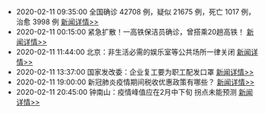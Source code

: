 
- 2020-02-11 09:35:00 全国确诊 42708 例，疑似 21675 例，死亡 1017 例，治愈 3998 例  [新闻详情>>](https://github.com/AlbertGithubHome/ChineseVictory/blob/master/PneumoniaMap/20200211093500.jpg)
- 2020-02-11 00:15:00 紧急扩散！一高铁保洁员确诊，曾搭乘20趟高铁！  [新闻详情>>](http://mil.news.sina.com.cn/2020-02-11/doc-iimxyqvz1835090.shtml)
- 2020-02-11 11:44:00 北京：非生活必需的娱乐室等公共场所一律关闭  [新闻详情>>](https://tech.sina.com.cn/roll/2020-02-11/doc-iimxxstf0488962.shtml)
- 2020-02-11 13:37:00 国家发改委：企业复工要为职工配发口罩  [新闻详情>>](http://finance.sina.com.cn/wm/2020-02-11/doc-iimxxstf0522545.shtml)
- 2020-02-11 19:00:00 新冠肺炎疫情期间税收优惠政策有哪些？  [新闻详情>>](http://finance.sina.com.cn/roll/2020-02-11/doc-iimxxstf0608949.shtml)
- 2020-02-11 20:45:00 钟南山：疫情峰值应在2月中下旬 拐点未能预测  [新闻详情>>](http://finance.sina.com.cn/china/gncj/2020-02-11/doc-iimxyqvz2074973.shtml)